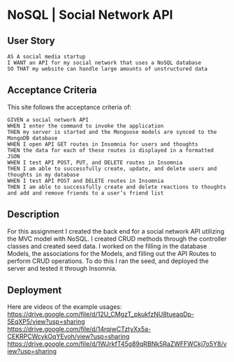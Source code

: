 # NoSQL | Social Network API

## User Story
```
AS A social media startup
I WANT an API for my social network that uses a NoSQL database
SO THAT my website can handle large amounts of unstructured data
```
## Acceptance Criteria
This site follows the acceptance criteria of:
```
GIVEN a social network API
WHEN I enter the command to invoke the application
THEN my server is started and the Mongoose models are synced to the MongoDB database
WHEN I open API GET routes in Insomnia for users and thoughts
THEN the data for each of these routes is displayed in a formatted JSON
WHEN I test API POST, PUT, and DELETE routes in Insomnia
THEN I am able to successfully create, update, and delete users and thoughts in my database
WHEN I test API POST and DELETE routes in Insomnia
THEN I am able to successfully create and delete reactions to thoughts and add and remove friends to a user’s friend list
```

## Description
For this assignment I created the back end for a social network API utilizing the MVC model with NoSQL. I created CRUD methods through the controller classes and created seed data. 
I worked on the filling in the database Models, the associations for the Models, and filling out the API Routes to perform CRUD operations. 
To do this I ran the seed, and deployed the server and tested it through Insomnia.

## Deployment

Here are videos of the example usages:
https://drive.google.com/file/d/12U_CMgzT_pkukfzNU8tueaqDp-5EqXP5/view?usp=sharing
https://drive.google.com/file/d/14rqjwCTztyXx5a-CEKRPCWcykOqYEvoh/view?usp=sharing
https://drive.google.com/file/d/1WJrkfT45g89qRBNk5RaZWFFWCkj7o5Y8/view?usp=sharing

